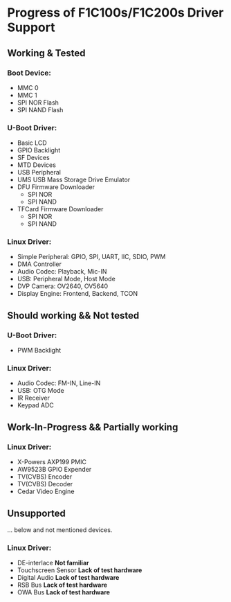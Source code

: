 # Progress of F1C100s/F1C200s Driver Support
## Working & Tested
### Boot Device:
- MMC 0
- MMC 1
- SPI NOR Flash
- SPI NAND Flash
### U-Boot Driver:
- Basic LCD
- GPIO Backlight
- SF Devices
- MTD Devices
- USB Peripheral
- UMS USB Mass Storage Drive Emulator
- DFU Firmware Downloader
  - SPI NOR
  - SPI NAND
- TFCard Firmware Downloader
  - SPI NOR
  - SPI NAND
### Linux Driver:
- Simple Peripheral: GPIO, SPI, UART, IIC, SDIO, PWM
- DMA Controller
- Audio Codec: Playback, Mic-IN
- USB: Peripheral Mode, Host Mode
- DVP Camera: OV2640, OV5640
- Display Engine: Frontend, Backend, TCON
## Should working && Not tested
### U-Boot Driver:
- PWM Backlight
### Linux Driver:
- Audio Codec: FM-IN, Line-IN
- USB: OTG Mode
- IR Receiver
- Keypad ADC
## Work-In-Progress && Partially working
### Linux Driver:
- X-Powers AXP199 PMIC
- AW9523B GPIO Expender
- TV(CVBS) Encoder
- TV(CVBS) Decoder
- Cedar Video Engine
## Unsupported
... below and not mentioned devices.
### Linux Driver:
- DE-interlace **Not familiar**
- Touchscreen Sensor **Lack of test hardware**
- Digital Audio **Lack of test hardware**
- RSB Bus **Lack of test hardware**
- OWA Bus **Lack of test hardware**
